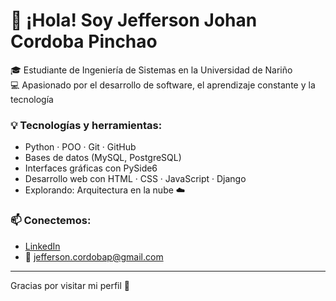 # 👋 ¡Hola! Soy Jefferson Johan Cordoba Pinchao

🎓 Estudiante de Ingeniería de Sistemas en la Universidad de Nariño  
💻 Apasionado por el desarrollo de software, el aprendizaje constante y la tecnología

### 💡 Tecnologías y herramientas:
- Python · POO · Git · GitHub  
- Bases de datos (MySQL, PostgreSQL)  
- Interfaces gráficas con PySide6  
- Desarrollo web con HTML · CSS · JavaScript · Django  
- Explorando: Arquitectura en la nube ☁️


### 📫 Conectemos:
- [LinkedIn](linkedin.com/in/jefferson-johan-cordoba-pinchao-54238a373)
- 📧 jefferson.cordobap@gmail.com

---

Gracias por visitar mi perfil 💙

